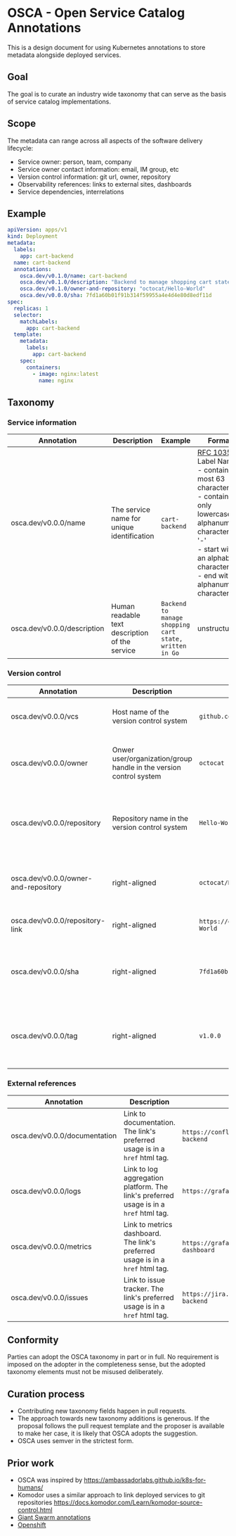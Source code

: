 # OSCA - Open Service Catalog Annotations

This is a design document for using Kubernetes annotations to store metadata alongside deployed services.

## Goal

The goal is to curate an industry wide taxonomy that can serve as the basis of service catalog implementations.

## Scope

The metadata can range across all aspects of the software delivery lifecycle:

- Service owner: person, team, company
- Service owner contact information: email, IM group, etc
- Version control information: git url, owner, repository
- Observability references: links to external sites, dashboards
- Service dependencies, interrelations

## Example

```yaml
apiVersion: apps/v1
kind: Deployment
metadata:
  labels:
    app: cart-backend
  name: cart-backend
  annotations:
    osca.dev/v0.1.0/name: cart-backend
    osca.dev/v0.1.0/description: "Backend to manage shopping cart state, written in Go"
    osca.dev/v0.1.0/owner-and-repository: "octocat/Hello-World"
    osca.dev/v0.0.0/sha: 7fd1a60b01f91b314f59955a4e4d4e80d8edf11d
spec:
  replicas: 1
  selector:
    matchLabels:
      app: cart-backend
  template:
    metadata:
      labels:
        app: cart-backend
    spec:
      containers:
        - image: nginx:latest
          name: nginx
```

## Taxonomy

### Service information

| Annotation                  | Description                                    | Example                                                | Format                                                                                                                                                                                                                                      |
| --------------------------- | ---------------------------------------------- | ------------------------------------------------------ | ------------------------------------------------------------------------------------------------------------------------------------------------------------------------------------------------------------------------------------------- |
| osca.dev/v0.0.0/name        | The service name for unique identification     | `cart-backend`                                         | [RFC 1035](https://tools.ietf.org/html/rfc1035) Label Names <br>- contain at most 63 characters <br>- contain only lowercase alphanumeric characters or '-'<br>- start with an alphabetic character<br>- end with an alphanumeric character |
| osca.dev/v0.0.0/description | Human readable text description of the service | `Backend to manage shopping cart state, written in Go` | unstructured                                                                                                                                                                                                                                |

### Version control

| Annotation                           | Description                                                        | Example                                  | Format                                                    |
| ------------------------------------ | ------------------------------------------------------------------ | ---------------------------------------- | --------------------------------------------------------- |
| osca.dev/v0.0.0/vcs                  | Host name of the version control system                            | `github.com`                             | host name without protocol                                |
| osca.dev/v0.0.0/owner                | Onwer user/organization/group handle in the version control system | `octocat`                                | any valid owner in the version control system             |
| osca.dev/v0.0.0/repository           | Repository name in the version control system                      | `Hello-World`                            | any valid repository name in the version control system   |
| osca.dev/v0.0.0/owner-and-repository | right-aligned                                                      | `octocat/Hello-World`                    | owner and repository separated with a slash               |
| osca.dev/v0.0.0/repository-link      | right-aligned                                                      | `https://github.com/octocat/Hello-World` | full link of the repository                               |
| osca.dev/v0.0.0/sha                  | right-aligned                                                      | `7fd1a60b`                               | a valid git hash identifier in the version control system |
| osca.dev/v0.0.0/tag                  | right-aligned                                                      | `v1.0.0`                                 | a valid tag identifier in the version control system      |

### External references

| Annotation                    | Description                                                                           | Example                                         | Format         |
| ----------------------------- | ------------------------------------------------------------------------------------- | ----------------------------------------------- | -------------- |
| osca.dev/v0.0.0/documentation | Link to documentation. The link's preferred usage is in a `href` html tag.            | `https://confluence.mycompany.com/cart-backend` | any valid link |
| osca.dev/v0.0.0/logs          | Link to log aggregation platform. The link's preferred usage is in a `href` html tag. | `https://grafana.mycompany.com/logs`            | any valid link |
| osca.dev/v0.0.0/metrics       | Link to metrics dashboard. The link's preferred usage is in a `href` html tag.        | `https://grafana.mycompany.com/cart-dashboard`  | any valid link |
| osca.dev/v0.0.0/issues        | Link to issue tracker. The link's preferred usage is in a `href` html tag.            | `https://jira.mycompany.com/cart-backend`       | any valid link |

## Conformity

Parties can adopt the OSCA taxonomy in part or in full. No requirement is imposed on the adopter in the completeness sense, but the adopted taxonomy elements must not be misused deliberately.

## Curation process

- Contributing new taxonomy fields happen in pull requests.
- The approach towards new taxonomy additions is generous. If the proposal follows the pull request template and the proposer is available to make her case, it is likely that OSCA adopts the suggestion.
- OSCA uses semver in the strictest form.

## Prior work

- OSCA was inspired by https://ambassadorlabs.github.io/k8s-for-humans/
- Komodor uses a similar approach to link deployed services to git repositories https://docs.komodor.com/Learn/komodor-source-control.html
- [Giant Swarm annotations](https://github.com/giantswarm/fmt/blob/master/kubernetes/annotations_and_labels.md#labels-set-on-objects-installed-by-charts)
- [Openshift](https://github.com/redhat-developer/app-labels/blob/master/labels-annotation-for-openshift.adoc#annotations)
